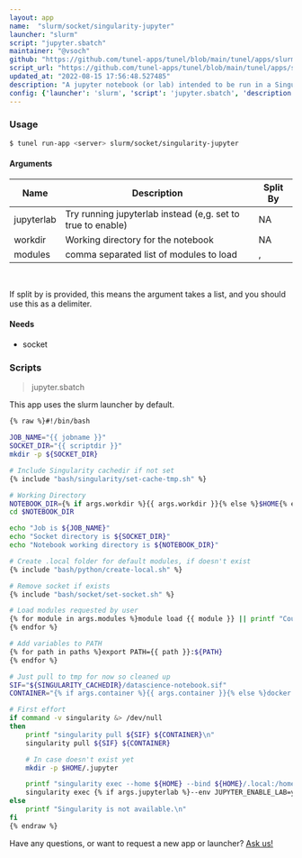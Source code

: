 ```yaml
---
layout: app
name:  "slurm/socket/singularity-jupyter"
launcher: "slurm"
script: "jupyter.sbatch"
maintainer: "@vsoch"
github: "https://github.com/tunel-apps/tunel/blob/main/tunel/apps/slurm/socket/singularity-jupyter/app.yaml"
script_url: "https://github.com/tunel-apps/tunel/blob/main/tunel/apps/slurm/socket/singularity-jupyter/jupyter.sbatch"
updated_at: "2022-08-15 17:56:48.527485"
description: "A jupyter notebook (or lab) intended to be run in a Singularity container."
config: {'launcher': 'slurm', 'script': 'jupyter.sbatch', 'description': 'A jupyter notebook (or lab) intended to be run in a Singularity container.', 'args': [{'name': 'jupyterlab', 'description': 'Try running jupyterlab instead (e,g. set to true to enable)'}, {'name': 'workdir', 'description': 'Working directory for the notebook'}, {'name': 'modules', 'description': 'comma separated list of modules to load', 'split': ','}], 'needs': {'socket': True}}
---
```


### Usage

```bash
$ tunel run-app <server> slurm/socket/singularity-jupyter
```


#### Arguments

<div class="fresh-table">
<table class="table">
<thead>
  <th>Name</th>
  <th>Description</th>
  <th>Split By</th>
</thead>
<tbody>
<tr>
   <td>jupyterlab</td>
   <td>Try running jupyterlab instead (e,g. set to true to enable)</td>
   <td>NA</td>
</tr>
<tr>
   <td>workdir</td>
   <td>Working directory for the notebook</td>
   <td>NA</td>
</tr>
<tr>
   <td>modules</td>
   <td>comma separated list of modules to load</td>
   <td>,</td>
</tr>

</tbody></table></div>

<br>

If split by is provided, this means the argument takes a list, and you should use this as a delimiter.




#### Needs

  - socket




### Scripts

> jupyter.sbatch

This app uses the slurm launcher by default.

```bash
{% raw %}#!/bin/bash

JOB_NAME="{{ jobname }}"
SOCKET_DIR="{{ scriptdir }}"
mkdir -p ${SOCKET_DIR}

# Include Singularity cachedir if not set
{% include "bash/singularity/set-cache-tmp.sh" %}

# Working Directory
NOTEBOOK_DIR={% if args.workdir %}{{ args.workdir }}{% else %}$HOME{% endif %}
cd $NOTEBOOK_DIR

echo "Job is ${JOB_NAME}"
echo "Socket directory is ${SOCKET_DIR}"
echo "Notebook working directory is ${NOTEBOOK_DIR}"

# Create .local folder for default modules, if doesn't exist
{% include "bash/python/create-local.sh" %}

# Remove socket if exists
{% include "bash/socket/set-socket.sh" %}

# Load modules requested by user
{% for module in args.modules %}module load {{ module }} || printf "Could not load {{ module }}\n"
{% endfor %}

# Add variables to PATH
{% for path in paths %}export PATH={{ path }}:${PATH}
{% endfor %}

# Just pull to tmp for now so cleaned up
SIF="${SINGULARITY_CACHEDIR}/datascience-notebook.sif"
CONTAINER="{% if args.container %}{{ args.container }}{% else %}docker://jupyter/datascience-notebook{% endif %}"

# First effort
if command -v singularity &> /dev/null
then
    printf "singularity pull ${SIF} ${CONTAINER}\n"
    singularity pull ${SIF} ${CONTAINER}

    # In case doesn't exist yet
    mkdir -p $HOME/.jupyter

    printf "singularity exec --home ${HOME} --bind ${HOME}/.local:/home/jovyan/.local ${CONTAINER} jupyter notebook --no-browser --sock ${SOCKET}\n"
    singularity exec {% if args.jupyterlab %}--env JUPYTER_ENABLE_LAB=yes{% endif %} --home ${HOME} --bind ${HOME}/.local:/home/jovyan/.local --bind ${HOME}/.jupyter:/home/jovyan/.jupyter "${CONTAINER}" jupyter {% if args.jupyterlab %}lab{% else %}notebook{% endif %} --no-browser --sock ${SOCKET}
else
    printf "Singularity is not available.\n"
fi
{% endraw %}
```

Have any questions, or want to request a new app or launcher? [Ask us!](https://github.com/tunel-apps/tunel/issues)
